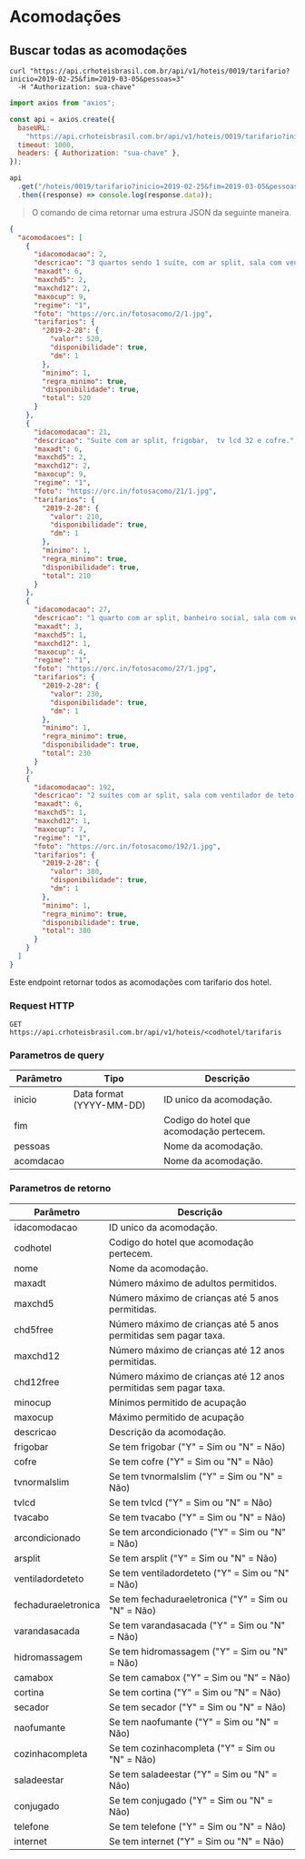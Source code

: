 # Acomodações

## Buscar todas as acomodações

```shell
curl "https://api.crhoteisbrasil.com.br/api/v1/hoteis/0019/tarifario?inicio=2019-02-25&fim=2019-03-05&pessoas=3"
  -H "Authorization: sua-chave"
```

```javascript
import axios from "axios";

const api = axios.create({
  baseURL:
    "https://api.crhoteisbrasil.com.br/api/v1/hoteis/0019/tarifario?inicio=2019-02-25&fim=2019-03-05&pessoas=3",
  timeout: 1000,
  headers: { Authorization: "sua-chave" },
});

api
  .get("/hoteis/0019/tarifario?inicio=2019-02-25&fim=2019-03-05&pessoas=3")
  .then((response) => console.log(response.data));
```

> O comando de cima retornar uma estrura JSON da seguinte maneira.

```json
{
  "acomodacoes": [
    {
      "idacomodacao": 2,
      "descricao": "3 quartos sendo 1 suíte, com ar split, sala com ventilador de teto e TV LCD, cofre, cozinha completa, área de serviço.",
      "maxadt": 6,
      "maxchd5": 2,
      "maxchd12": 2,
      "maxocup": 9,
      "regime": "1",
      "foto": "https://orc.in/fotosacomo/2/1.jpg",
      "tarifarios": {
        "2019-2-28": {
          "valor": 520,
          "disponibilidade": true,
          "dm": 1
        },
        "minimo": 1,
        "regra_minimo": true,
        "disponibilidade": true,
        "total": 520
      }
    },
    {
      "idacomodacao": 21,
      "descricao": "Suite com ar split, frigobar,  tv lcd 32 e cofre.",
      "maxadt": 6,
      "maxchd5": 2,
      "maxchd12": 2,
      "maxocup": 9,
      "regime": "1",
      "foto": "https://orc.in/fotosacomo/21/1.jpg",
      "tarifarios": {
        "2019-2-28": {
          "valor": 210,
          "disponibilidade": true,
          "dm": 1
        },
        "minimo": 1,
        "regra_minimo": true,
        "disponibilidade": true,
        "total": 210
      }
    },
    {
      "idacomodacao": 27,
      "descricao": "1 quarto com ar split, banheiro social, sala com ventilador de teto, tv lcd, cofre, cozinha completa e area de serviço.",
      "maxadt": 3,
      "maxchd5": 1,
      "maxchd12": 1,
      "maxocup": 4,
      "regime": "1",
      "foto": "https://orc.in/fotosacomo/27/1.jpg",
      "tarifarios": {
        "2019-2-28": {
          "valor": 230,
          "disponibilidade": true,
          "dm": 1
        },
        "minimo": 1,
        "regra_minimo": true,
        "disponibilidade": true,
        "total": 230
      }
    },
    {
      "idacomodacao": 192,
      "descricao": "2 suítes com ar split, sala com ventilador de teto e TV LCD, cofre, cozinha completa, área de serviço.",
      "maxadt": 6,
      "maxchd5": 1,
      "maxchd12": 1,
      "maxocup": 7,
      "regime": "1",
      "foto": "https://orc.in/fotosacomo/192/1.jpg",
      "tarifarios": {
        "2019-2-28": {
          "valor": 380,
          "disponibilidade": true,
          "dm": 1
        },
        "minimo": 1,
        "regra_minimo": true,
        "disponibilidade": true,
        "total": 380
      }
    }
  ]
}
```

Este endpoint retornar todos as acomodações com tarifario dos hotel.

### Request HTTP

`GET https://api.crhoteisbrasil.com.br/api/v1/hoteis/<codhotel/tarifaris`

### Parametros de query

| Parâmetro | Tipo                     | Descrição                                |
| --------- | ------------------------ | ---------------------------------------- |
| inicio    | Data format (YYYY-MM-DD) | ID unico da acomodação.                  |
| fim       |                          | Codigo do hotel que acomodação pertecem. |
| pessoas   |                          | Nome da acomodação.                      |
| acomdacao |                          | Nome da acomodação.                      |

### Parametros de retorno

| Parâmetro           | Descrição                                                        |
| ------------------- | ---------------------------------------------------------------- |
| idacomodacao        | ID unico da acomodação.                                          |
| codhotel            | Codigo do hotel que acomodação pertecem.                         |
| nome                | Nome da acomodação.                                              |
| maxadt              | Número máximo de adultos permitidos.                             |
| maxchd5             | Número máximo de crianças até 5 anos permitidas.                 |
| chd5free            | Número máximo de crianças até 5 anos permitidas sem pagar taxa.  |
| maxchd12            | Número máximo de crianças até 12 anos permitidas.                |
| chd12free           | Número máximo de crianças até 12 anos permitidas sem pagar taxa. |
| minocup             | Mínimos permitido de acupação                                    |
| maxocup             | Máximo permitido de acupação                                     |
| descricao           | Descrição da acomodação.                                         |
| frigobar            | Se tem frigobar ("Y" = Sim ou "N" = Não)                         |
| cofre               | Se tem cofre ("Y" = Sim ou "N" = Não)                            |
| tvnormalslim        | Se tem tvnormalslim ("Y" = Sim ou "N" = Não)                     |
| tvlcd               | Se tem tvlcd ("Y" = Sim ou "N" = Não)                            |
| tvacabo             | Se tem tvacabo ("Y" = Sim ou "N" = Não)                          |
| arcondicionado      | Se tem arcondicionado ("Y" = Sim ou "N" = Não)                   |
| arsplit             | Se tem arsplit ("Y" = Sim ou "N" = Não)                          |
| ventiladordeteto    | Se tem ventiladordeteto ("Y" = Sim ou "N" = Não)                 |
| fechaduraeletronica | Se tem fechaduraeletronica ("Y" = Sim ou "N" = Não)              |
| varandasacada       | Se tem varandasacada ("Y" = Sim ou "N" = Não)                    |
| hidromassagem       | Se tem hidromassagem ("Y" = Sim ou "N" = Não)                    |
| camabox             | Se tem camabox ("Y" = Sim ou "N" = Não)                          |
| cortina             | Se tem cortina ("Y" = Sim ou "N" = Não)                          |
| secador             | Se tem secador ("Y" = Sim ou "N" = Não)                          |
| naofumante          | Se tem naofumante ("Y" = Sim ou "N" = Não)                       |
| cozinhacompleta     | Se tem cozinhacompleta ("Y" = Sim ou "N" = Não)                  |
| saladeestar         | Se tem saladeestar ("Y" = Sim ou "N" = Não)                      |
| conjugado           | Se tem conjugado ("Y" = Sim ou "N" = Não)                        |
| telefone            | Se tem telefone ("Y" = Sim ou "N" = Não)                         |
| internet            | Se tem internet ("Y" = Sim ou "N" = Não)                         |

